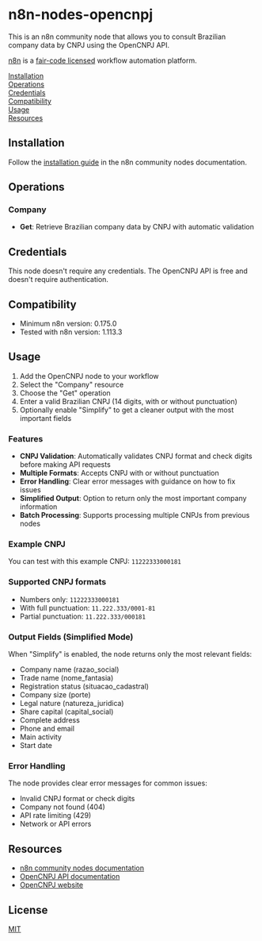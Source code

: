 # n8n-nodes-opencnpj

This is an n8n community node that allows you to consult Brazilian company data by CNPJ using the OpenCNPJ API.

[n8n](https://n8n.io/) is a [fair-code licensed](https://docs.n8n.io/reference/license/) workflow automation platform.

[Installation](#installation)  
[Operations](#operations)  
[Credentials](#credentials)  
[Compatibility](#compatibility)  
[Usage](#usage)  
[Resources](#resources)  

## Installation

Follow the [installation guide](https://docs.n8n.io/integrations/community-nodes/installation/) in the n8n community nodes documentation.

## Operations

### Company
- **Get**: Retrieve Brazilian company data by CNPJ with automatic validation

## Credentials

This node doesn't require any credentials. The OpenCNPJ API is free and doesn't require authentication.

## Compatibility

- Minimum n8n version: 0.175.0
- Tested with n8n version: 1.113.3

## Usage

1. Add the OpenCNPJ node to your workflow
2. Select the "Company" resource
3. Choose the "Get" operation
4. Enter a valid Brazilian CNPJ (14 digits, with or without punctuation)
5. Optionally enable "Simplify" to get a cleaner output with the most important fields

### Features

- **CNPJ Validation**: Automatically validates CNPJ format and check digits before making API requests
- **Multiple Formats**: Accepts CNPJ with or without punctuation
- **Error Handling**: Clear error messages with guidance on how to fix issues
- **Simplified Output**: Option to return only the most important company information
- **Batch Processing**: Supports processing multiple CNPJs from previous nodes

### Example CNPJ
You can test with this example CNPJ: `11222333000181`

### Supported CNPJ formats
- Numbers only: `11222333000181`
- With full punctuation: `11.222.333/0001-81`
- Partial punctuation: `11.222.333/000181`

### Output Fields (Simplified Mode)
When "Simplify" is enabled, the node returns only the most relevant fields:
- Company name (razao_social)
- Trade name (nome_fantasia)
- Registration status (situacao_cadastral)
- Company size (porte)
- Legal nature (natureza_juridica)
- Share capital (capital_social)
- Complete address
- Phone and email
- Main activity
- Start date

### Error Handling
The node provides clear error messages for common issues:
- Invalid CNPJ format or check digits
- Company not found (404)
- API rate limiting (429)
- Network or API errors

## Resources

* [n8n community nodes documentation](https://docs.n8n.io/integrations/community-nodes/)
* [OpenCNPJ API documentation](https://api.opencnpj.org/)
* [OpenCNPJ website](https://opencnpj.org/)

## License

[MIT](LICENSE.md)
